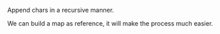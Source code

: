 
Append chars in a recursive manner.

We can build a map as reference, it will make the process much easier.   

